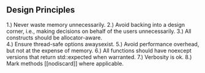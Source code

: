 
Design Principles
-----------------
1.) Never waste memory unnecessarily.
2.) Avoid backing into a design corner, i.e., making decisions on behalf of the users unnecessarily.
3.) All constructs should be allocator-aware.  
4.) Ensure thread-safe options awaysexist.
5.) Avoid performance overhead, but not at the expense of memory.
6.) All functions should have noexcept versions that return std::expected when warranted.
7.) Verbosity is ok.
8.) Mark methods [[nodiscard]] where applicable.
